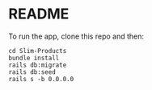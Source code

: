 # README

To run the app, clone this repo and then:

    cd Slim-Products
    bundle install
    rails db:migrate
    rails db:seed
    rails s -b 0.0.0.0
